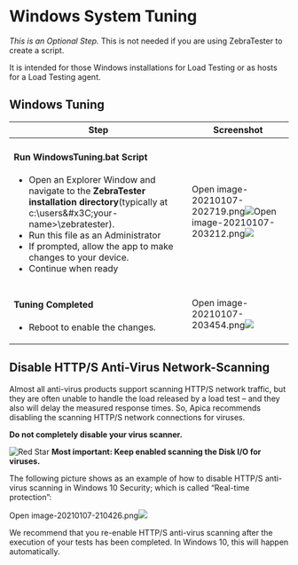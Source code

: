 # Windows System Tuning

_This is an Optional Step._ This is not needed if you are using ZebraTester to create a script.

It is intended for those Windows installations for Load Testing or as hosts for a Load Testing agent.

## Windows Tuning <a href="#windows-tuning" id="windows-tuning"></a>

| **Step**                                                                                                                                                                                                                                                                                                                                                                               | **Screenshot**                                                                                                                                                                                                                                                                                                                                                                                                                                                                                                                                                                                                                                    |
| -------------------------------------------------------------------------------------------------------------------------------------------------------------------------------------------------------------------------------------------------------------------------------------------------------------------------------------------------------------------------------------- | ------------------------------------------------------------------------------------------------------------------------------------------------------------------------------------------------------------------------------------------------------------------------------------------------------------------------------------------------------------------------------------------------------------------------------------------------------------------------------------------------------------------------------------------------------------------------------------------------------------------------------------------------- |
| <h4 id="run-windowstuning.bat-script">Run WindowsTuning.bat Script</h4><ul><li>Open an Explorer Window and navigate to the <strong>ZebraTester installation directory</strong>(typically at c:\users\&#x3C;your-name>\zebratester).</li><li>Run this file as an Administrator</li><li>If prompted, allow the app to make changes to your device.</li><li>Continue when ready</li></ul> | Open image-20210107-202719.png![](blob:https://apica-kb.atlassian.net/07562f6b-9903-4850-bb6c-1713afb3e211#media-blob-url=true\&id=c74b1605-058c-4d2e-8e59-dfe1eea6c90f\&collection=contentId-4620838\&contextId=4620838\&mimeType=image%2Fpng\&name=image-20210107-202719.png\&size=233607\&width=872\&height=672\&alt=)Open image-20210107-203212.png![](blob:https://apica-kb.atlassian.net/63ef1847-930b-4c1a-a135-0236a691f6b4#media-blob-url=true\&id=080442f7-d140-40ef-a616-551bd09f75e5\&collection=contentId-4620838\&contextId=4620838\&mimeType=image%2Fpng\&name=image-20210107-203212.png\&size=27941\&width=746\&height=122\&alt=) |
| <h4 id="tuning-completed">Tuning Completed</h4><ul><li>Reboot to enable the changes.</li></ul>                                                                                                                                                                                                                                                                                         | Open image-20210107-203454.png![](blob:https://apica-kb.atlassian.net/d855d294-add2-4def-a7b7-377d346d311c#media-blob-url=true\&id=668f355e-d3ab-4f70-a3a0-bbf982faabdf\&collection=contentId-4620838\&contextId=4620838\&mimeType=image%2Fpng\&name=image-20210107-203454.png\&size=76384\&width=376\&height=172\&alt=)                                                                                                                                                                                                                                                                                                                          |

## Disable HTTP/S Anti-Virus Network-Scanning <a href="#disable-http-s-anti-virus-network-scanning" id="disable-http-s-anti-virus-network-scanning"></a>

Almost all anti-virus products support scanning HTTP/S network traffic, but they are often unable to handle the load released by a load test – and they also will delay the measured response times. So, Apica recommends disabling the scanning HTTP/S network connections for viruses.

**Do not completely disable your virus scanner.**

![Red Star](https://pf-emoji-service--cdn.us-east-1.prod.public.atl-paas.net/atlassian/productivityEmojis/star-red-32px.png) **Most important: Keep enabled scanning the Disk I/O for viruses.**

The following picture shows as an example of how to disable HTTP/S anti-virus scanning in Windows 10 Security; which is called “Real-time protection”:

Open image-20210107-210426.png![](blob:https://apica-kb.atlassian.net/192bba16-82ce-4ac9-8a78-a24d208bc9a9#media-blob-url=true\&id=48bc0e4a-b7cd-4223-8395-416daff3027b\&collection=contentId-4620838\&contextId=4620838\&width=1174\&height=860\&alt=)

We recommend that you re-enable HTTP/S anti-virus scanning after the execution of your tests has been completed. In Windows 10, this will happen automatically.
